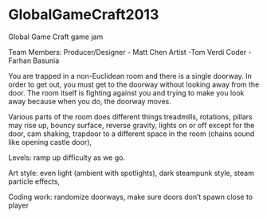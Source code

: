 GlobalGameCraft2013
===================

Global Game Craft game jam

Team Members:
Producer/Designer	- Matt Chen
Artist				-Tom Verdi
Coder				-Farhan Basunia

You are trapped in a non-Euclidean room and there is a single doorway.
In order to get out, you must get to the doorway without looking away from the door.
The room itself is fighting against you and trying to make you look away because when you do,
the doorway moves.

Various parts of the room does different things
treadmills, rotations, pillars may rise up, bouncy surface,
reverse gravity, lights on or off except for the door, cam shaking,
trapdoor to a different space in the room (chains sound like opening castle door), 

Levels: ramp up difficulty as we go.

Art style: even light (ambient with spotlights), dark steampunk style, steam particle effects, 

Coding work: randomize doorways, make sure doors don’t spawn close to player

